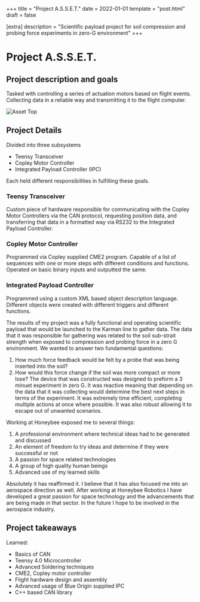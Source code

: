 +++
title = "Project A.S.S.E.T."
date = 2022-01-01
template = "post.html"
draft = false

[extra]
description = "Scientific payload project for soil compression and probing force experiments in zero-G environment"
+++

# Project A.S.S.E.T.

## Project description and goals
Tasked with controlling a series of actuation motors based on flight events.
Collecting data in a reliable way and transmitting it to the flight computer.

![Asset Top](/asset_top.jpg)
## Project Details
Divided into three subsystems
- Teensy Transceiver
- Copley Motor Controller
- Integrated Payload Controller (IPC)
  
Each held different responsibilities in fulfilling these goals.
### Teensy Transceiver
Custom piece of hardware responsible for communicating with the Copley Motor Controllers via the CAN protocol, requesting position data, and transferring that data in a formatted way via RS232 to the Integrated Payload Controller.
### Copley Motor Controller

Programmed via Copley supplied CME2 program. Capable of a list of sequences with one or more steps with different conditions and functions. Operated on basic binary inputs and outputted the same.
### Integrated Payload Controller

Programmed using a custom XML based object description language. Different objects were created with different triggers and different functions.

The results of my project was a fully functional and operating scientific payload that would be launched to the Karman line to gather data. The data that it was responsible for gathering was related to the soil sub-strait strength when exposed to compression and probing force in a zero G environment. We wanted to answer two fundamental questions:
1) How much force feedback would be felt by a probe that was being inserted into the soil?
2) How would this force change if the soil was more compact or more lose?
The device that was constructed was designed to preform a 3 minuet experiment in zero G. It was reactive meaning that depending on the data that it was collecting would determine the best next steps in terms of the experiment. It was extremely time efficient, completing multiple actions at once where possible. It was also robust allowing it to escape out of unwanted scenarios.

Working at Honeybee exposed me to several things:

1) A professional environment where technical ideas had to be generated and discussed
2) An element of freedom to try ideas and determine if they were successful or not
3) A passion for space related technologies
4) A group of high quality human beings
5) Advanced use of my learned skills

Absolutely it has reaffirmed it. I believe that  it has also focused me into an aerospace direction as well. After working at Honeybee Robotics I have developed a great passion for space technology and the advancements that are being made in that sector. In the future I hope to be involved in the aerospace industry.
## Project takeaways
Learned:
- Basics of CAN
- Teensy 4.0 Microcontroller
- Advanced Soldering techniques
- CME2, Copley motor controller
- Flight hardware design and assembly
- Advanced usage of Blue Origin supplied IPC
- C++ based CAN library